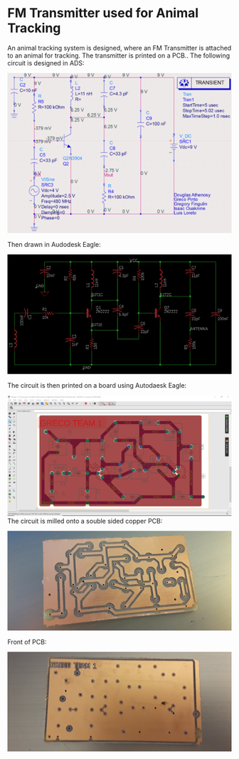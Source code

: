 # FM Transmitter used for Animal Tracking
An animal tracking system is designed, where an FM Transmitter is attached to an animal for tracking. The transmitter is printed on a PCB..
The following circuit is designed in ADS:

![alt text](https://github.com/Grecopintoanguita/School-Projects/blob/master/images/FMTransmitterCircuitADS.PNG "FM Transmitter Circuit on ADS")

Then drawn in Audodesk Eagle:

![alt text](https://github.com/Grecopintoanguita/School-Projects/blob/master/images/FMTransmitterCircuit.PNG "FM Transmitter Circuit on Eagle")

The circuit is then printed on a board using Autodaesk Eagle:

![alt text](https://github.com/Grecopintoanguita/School-Projects/blob/master/images/FMTransmitterEagle.PNG "FM Transmitter on Autodesk Eagle")
The circuit is milled onto a souble sided copper PCB:

![alt text](https://github.com/Grecopintoanguita/School-Projects/blob/master/images/FMTransmitterPCB.jpg "FM Transmitter on PCB")

Front of PCB:

![alt text](https://github.com/Grecopintoanguita/School-Projects/blob/master/images/FMTransmitterPCBFront.jpg "PCB Front")

